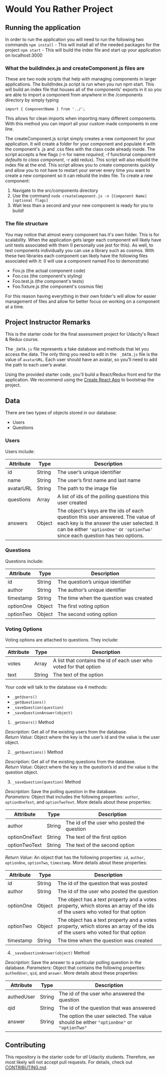 # Would You Rather Project

## Running the application

In order to run the application you will need to run the following two commands
`npm install` - This will install all of the needed packages for the project
`npm start` - This will build the index file and start up your application on localhost:3000

### What the buildIndex.js and createComponent.js files are

These are two node scripts that help with managing components in larger applications. The buildIndex.js script is run when you run npm start. This will build an index file that houses all of the components' exports in it so you are able to import a component from anywhere in the /components directory by simply typing

```
import { ComponentName } from '../';
```

This allows for clean imports when importing many different components. With this method you can import all your custom made components in one line.

The createComponent.js script simply creates a new component for your application. It will create a folder for your component and populate it with the component's .js and .css files with the class code already inside. The script accepts a few flags (-n for name _required_, -f functional component _defaults to class component_, -r add redux). This script will also rebuild the index file at the end. This script allows you to create components quickly and allow you to not have to restart your server every time you want to create a new component so it can rebuild the index file. To create a new component:

1. Navigate to the src/components directory
2. Use the command `node createComponent.js -n [Component Name] [optional flags]`
3. Wait less than a second and your new component is ready for you to build!

### The file structure

You may notice that almost every component has it's own folder. This is for scalability. When the application gets larger each component will likely have unit tests associated with them (I personally use jest for this). As well, to test components individually you can use a library such as cosmos. With these two libraries each component can likely have the following files associated with it: (I will use a component named Foo to demonstrate)

* Foo.js (the actual component code)
* Foo.css (the component's styling)
* Foo.test.js (the component's tests)
* Foo.fixture.js (the component's cosmos file)

For this reason having everything in their own folder's will allow for easier management of files and allow for better focus on working on a component at a time.



## Project Instructor Remarks

This is the starter code for the final assessment project for Udacity's React & Redux course.

The `_DATA.js` file represents a fake database and methods that let you access the data. The only thing you need to edit in the ` _DATA.js` file is the value of `avatarURL`. Each user should have an avatar, so you’ll need to add the path to each user’s avatar.

Using the provided starter code, you'll build a React/Redux front end for the application. We recommend using the [Create React App](https://github.com/facebook/create-react-app) to bootstrap the project.

## Data

There are two types of objects stored in our database:

* Users
* Questions

### Users

Users include:

| Attribute    | Type             | Description           |
|-----------------|------------------|-------------------         |
| id                 | String           | The user’s unique identifier |
| name          | String           | The user’s first name  and last name     |
| avatarURL  | String           | The path to the image file |
| questions | Array | A list of ids of the polling questions this user created|
| answers      | Object         |  The object's keys are the ids of each question this user answered. The value of each key is the answer the user selected. It can be either `'optionOne'` or `'optionTwo'` since each question has two options.

### Questions

Questions include:

| Attribute | Type | Description |
|-----------------|------------------|-------------------|
| id                  | String | The question’s unique identifier |
| author        | String | The author’s unique identifier |
| timestamp | String | The time when the question was created|
| optionOne | Object | The first voting option|
| optionTwo | Object | The second voting option|

### Voting Options

Voting options are attached to questions. They include:

| Attribute | Type | Description |
|-----------------|------------------|-------------------|
| votes             | Array | A list that contains the id of each user who voted for that option|
| text                | String | The text of the option |

Your code will talk to the database via 4 methods:

* `_getUsers()`
* `_getQuestions()`
* `_saveQuestion(question)`
* `_saveQuestionAnswer(object)`

1) `_getUsers()` Method

*Description*: Get all of the existing users from the database.  
*Return Value*: Object where the key is the user’s id and the value is the user object.

2) `_getQuestions()` Method

*Description*: Get all of the existing questions from the database.  
*Return Value*: Object where the key is the question’s id and the value is the question object.

3) `_saveQuestion(question)` Method

*Description*: Save the polling question in the database.  
*Parameters*:  Object that includes the following properties: `author`, `optionOneText`, and `optionTwoText`. More details about these properties:

| Attribute | Type | Description |
|-----------------|------------------|-------------------|
| author | String | The id of the user who posted the question|
| optionOneText| String | The text of the first option |
| optionTwoText | String | The text of the second option |

*Return Value*:  An object that has the following properties: `id`, `author`, `optionOne`, `optionTwo`, `timestamp`. More details about these properties:

| Attribute | Type | Description |
|-----------------|------------------|-------------------|
| id | String | The id of the question that was posted|
| author | String | The id of the user who posted the question|
| optionOne | Object | The object has a text property and a votes property, which stores an array of the ids of the users who voted for that option|
| optionTwo | Object | The object has a text property and a votes property, which stores an array of the ids of the users who voted for that option|
|timestamp|String | The time when the question was created|

4) `_saveQuestionAnswer(object)` Method

*Description*: Save the answer to a particular polling question in the database.
*Parameters*: Object that contains the following properties: `authedUser`, `qid`, and `answer`. More details about these properties:

| Attribute | Type | Description |
|-----------------|------------------|-------------------|
| authedUser | String | The id of the user who answered the question|
| qid | String | The id of the question that was answered|
| answer | String | The option the user selected. The value should be either `"optionOne"` or `"optionTwo"`|

## Contributing

This repository is the starter code for *all* Udacity students. Therefore, we most likely will not accept pull requests. For details, check out [CONTRIBUTING.md](https://github.com/udacity/reactnd-project-would-you-rather-starter/blob/master/CONTRIBUTING.md).
